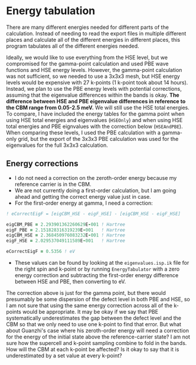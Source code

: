 # Energy tabulation

There are many different energies needed for different parts of the calculation. Instead of needing to read the export files in multiple different places and calculate all of the different energies in different places, this program tabulates all of the different energies needed. 

Ideally, we would like to use everything from the HSE level, but we compromised for the gamma-point calculation and used PBE wave functions and HSE energy levels. However, the gamma-point calculation was not sufficient, so we needed to use a 3x3x3 mesh, but HSE energy levels would be expensive with 27 k-points (1 k-point took about 14 hours). Instead, we plan to use the PBE energy levels with potential corrections, assuming that the eigenvalue differences within the bands is okay. __The difference between HSE and PBE eigenvalue differences in reference to the CBM range from 0.05-2.5 meV.__ We will still use the HSE total energies. To compare, I have included the energy tables for the gamma point when using HSE total energies and eigenvalues (`HSEOnly`) and when using HSE total energies and PBE eignvalues with the correction below (`HSEAndPBE`). When comparing these levels, I used the PBE calculation with a gamma-only grid, but the export of the 3x3x3 PBE calculation was used for the eigenvalues for the full 3x3x3 calculation. 


## Energy corrections

* I do not need a correction on the zeroth-order energy because my reference carrier is in the CBM.
* We are not currently doing a first-order calculation, but I am going ahead and getting the correct energy value just in case.
* For the first-order energy at gamma, I need a correction:
```f90
! eCorrectEigF = [eigCBM_HSE - eigF_HSE] - [eigCBM_HSE - eigF_HSE]

eigCBM_PBE = 2.293901362260629E-001 ! Hartree
eigF_PBE = 2.151828316319239E-001   ! Hartree
eigCBM_HSE = 2.368450976083232E-001 ! Hartree
eigF_HSE = 2.029537049111589E-001   ! Hartree

eCorrectEigF = 0.5356 ! eV
```
* These values can be found by looking at the `eigenvalues.isp.ik` file for the right spin and k-point or by running `EnergyTabulator` with a zero energy correction and subtracting the first-order energy difference between HSE and PBE, then converting to eV.

The correction above is just for the gamma point, but there would presumably be some dispersion of the defect level in both PBE and HSE, so I am not sure that using the same energy correction across all of the k-points would be appropriate. It may be okay if we say that PBE systematically underestimates the gap between the defect level and the CBM so that we only need to use one k-point to find that error. But what about Guanzhi's case where his zeroth-order energy will need a correction for the energy of the initial state above the reference-carrier state? I am not sure how the supercell and k-point sampling combine to fold in the bands. How will the CBM at each k-point be affected? Is it okay to say that it is underestimated by a set value at every k-point? 
